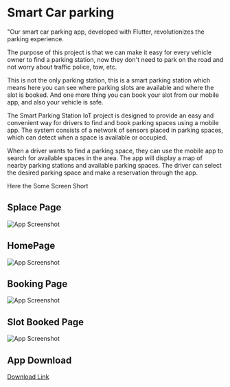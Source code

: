 
# Smart Car parking

"Our smart car parking app, developed with Flutter, revolutionizes the parking experience.

 The purpose of this project is that we can 
make it easy for every vehicle owner to find a parking station, now they don't need to 
park on the road and not worry about traffic police, tow, etc.

This is not the only parking station, this is a smart parking station which means here you 
can see where parking slots are available and where the slot is booked.
And one more thing you can book your slot from our mobile app, and also your vehicle 
is safe.

The Smart Parking Station IoT project is designed to provide an easy and convenient 
way for drivers to find and book parking spaces using a mobile app. The system consists 
of a network of sensors placed in parking spaces, which can detect when a space is 
available or occupied.

When a driver wants to find a parking space, they can use the mobile app to search for 
available spaces in the area. The app will display a map of nearby parking stations 
and available parking spaces. The driver can select the desired parking space and 
make a reservation through the app.

Here the Some Screen Short 






## Splace Page
![App Screenshot](https://blogger.googleusercontent.com/img/b/R29vZ2xl/AVvXsEgeZ3Szd8H8hUZcPZeLXOuwx5QmPJ2tkzB4lnbrOSEU1bgUFizO0CP82jHixk39Q0oIUSBvfOkyeyMnfIvP-Hm3KpBPRXkpOWi8NSmFiQZ2VTinMw2QXzaccJAb-xPbNJyAQTID1VKcX6_Wc6pZXin36NqGsgNyGa-4j1l8iqDhrr3xQwD8DAFSdx32YhxG/s717/car1.png)
## HomePage

![App Screenshot](https://blogger.googleusercontent.com/img/b/R29vZ2xl/AVvXsEiJ3JjOJvA5X2o4cfA1WtjL0NA0Os9QmsXjNwvWKQymKnEwI439QM9xTkHGpWFGmWqGTs4JW1QOhHhpK5sxE3Wgyaseg_dmvHHrxGlO85lcKLQ8LdN6jtsTp-i1c5dK_HI3fciFQKp2_XB_r1qia7Z7OR1OCirzP9Q1VPIBBLCi2d6LG9QCOhxy0Tfz6IGi/s712/car2.png)

## Booking Page


![App Screenshot](https://blogger.googleusercontent.com/img/b/R29vZ2xl/AVvXsEjPGaHVDcbE2qPR_YPV-02cc2j4U4geoS_ekVuDsvZ4KtOP10J1LBsJCkl9w-6v1_J5TvGXiLwzHzAox2qMrRBOcvDekpdrVdb2fyuOMv7dH2kyapMTzyJfUlMcjSZbzdXonYfiQgEw4dTMNDwsfoXociQ__W8RqSLxBlbrdvAUkUlO7AQaGF5bPgy5LaW3/s712/car3.png)

## Slot Booked Page


![App Screenshot](https://blogger.googleusercontent.com/img/b/R29vZ2xl/AVvXsEg_6Y_SUK95uaekFl1PX1dyevROQtB-L3T_4RRsFzZziy9JpmFB71dbKPoNoaDoT63oEZYjGLXKSbzvlgnv3_tHil-ZGW6nNtscIsPeBbeW2SWjagKQYCB9viCCsus8AFCAgHFge4ROD2NawhyphenhyphendlxKiPEhnOp1mYev5AxGe8bGAmKgmBur6WYYekouYyIvz/s715/car4.png)


## App Download



[Download Link](https://github.com/Vikashverma2/Car-Parking-System-With-IOT/releases/download/1.3/app-release.apk)

